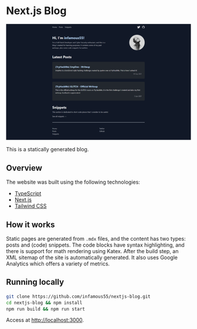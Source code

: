 # Next.js Blog

![preview](./images/home.png)

This is a statically generated blog.

## Overview

The website was built using the following technologies:

- [TypeScript](https://www.typescriptlang.org/)
- [Next.js](https://nextjs.org/)
- [Tailwind CSS](https://tailwindcss.com/)

## How it works

Static pages are generated from `.mdx` files, and the content has two types: posts and (code) snippets. The code blocks have syntax highlighting, and there is support for math rendering using Katex. After the build step, an XML sitemap of the site is automatically generated. It also uses Google Analytics which offers a variety of metrics.

## Running locally

```bash
git clone https://github.com/infamous55/nextjs-blog.git
cd nextjs-blog && npm install
npm run build && npm run start
```

Access at [http://localhost:3000](http://localhost:3000).
